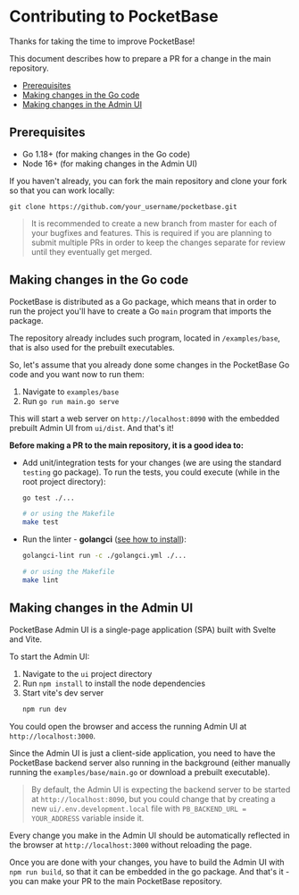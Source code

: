 Contributing to PocketBase
======================================================================

Thanks for taking the time to improve PocketBase!

This document describes how to prepare a PR for a change in the main repository.

- [Prerequisites](#prerequisites)
- [Making changes in the Go code](#making-changes-in-the-go-code)
- [Making changes in the Admin UI](#making-changes-in-the-admin-ui)


## Prerequisites

- Go 1.18+ (for making changes in the Go code)
- Node 16+ (for making changes in the Admin UI)

If you haven't already, you can fork the main repository and clone your fork so that you can work locally:
```
git clone https://github.com/your_username/pocketbase.git
```

> It is recommended to create a new branch from master for each of your bugfixes and features.
> This is required if you are planning to submit multiple PRs in order to keep the changes separate for review until they eventually get merged.


## Making changes in the Go code

PocketBase is distributed as a Go package, which means that in order to run the project you'll have to create a Go `main` program that imports the package.

The repository already includes such program, located in `/examples/base`, that is also used for the prebuilt executables.

So, let's assume that you already done some changes in the PocketBase Go code and you want now to run them:

1. Navigate to `examples/base`
2. Run `go run main.go serve`

This will start a web server on `http://localhost:8090` with the embedded prebuilt Admin UI from `ui/dist`. And that's it!

**Before making a PR to the main repository, it is a good idea to:**

- Add unit/integration tests for your changes (we are using the standard `testing` go package).
  To run the tests, you could execute (while in the root project directory):
    ```sh
    go test ./...

    # or using the Makefile
    make test
    ```

- Run the linter - **golangci** ([see how to install](https://golangci-lint.run/usage/install/#local-installation)):
    ```sh
    golangci-lint run -c ./golangci.yml ./...

    # or using the Makefile
    make lint
    ```

## Making changes in the Admin UI

PocketBase Admin UI is a single-page application (SPA) built with Svelte and Vite.

To start the Admin UI:

1. Navigate to the `ui` project directory
2. Run `npm install` to install the node dependencies
3. Start vite's dev server
    ```sh
    npm run dev
    ```

You could open the browser and access the running Admin UI at `http://localhost:3000`.

Since the Admin UI is just a client-side application, you need to have the PocketBase backend server also running in the background (either manually running the `examples/base/main.go` or download a prebuilt executable).

> By default, the Admin UI is expecting the backend server to be started at `http://localhost:8090`, but you could change that by creating a new `ui/.env.development.local` file with `PB_BACKEND_URL = YOUR_ADDRESS` variable inside it.

Every change you make in the Admin UI should be automatically reflected in the browser at `http://localhost:3000` without reloading the page.

Once you are done with your changes, you have to build the Admin UI with `npm run build`, so that it can be embedded in the go package. And that's it - you can make your PR to the main PocketBase repository.
